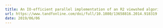 ```yaml
---
title: An IO-efficient parallel implementation of an R2 viewshed algorithm for large terrain maps on a CUDA GPU
url: https://www.tandfonline.com/doi/full/10.1080/13658816.2014.918319
date: 2019/06/06
---
```

